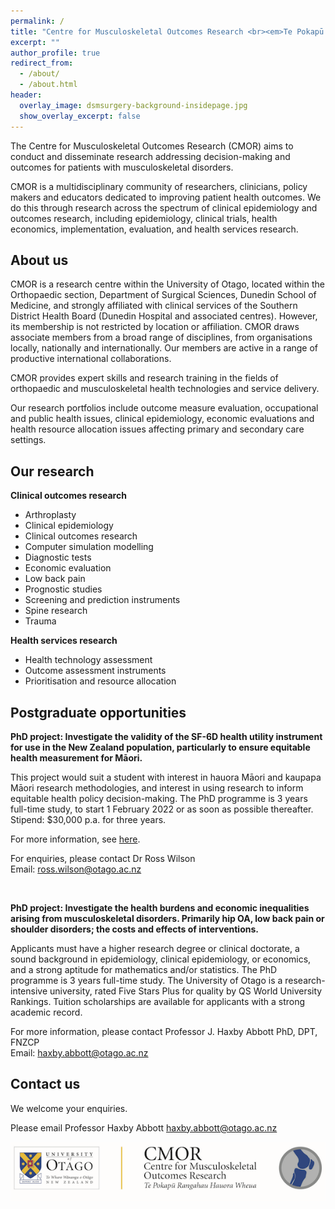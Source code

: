 ```yaml
---
permalink: /
title: "Centre for Musculoskeletal Outcomes Research <br><em>Te Pokapū Rangahau Hauora Wheua</em>"
excerpt: ""
author_profile: true
redirect_from: 
  - /about/
  - /about.html
header:
  overlay_image: dsmsurgery-background-insidepage.jpg
  show_overlay_excerpt: false
---
```


The Centre for Musculoskeletal Outcomes Research (CMOR) aims to conduct and disseminate research addressing decision-making and outcomes for patients with musculoskeletal disorders.

CMOR is a multidisciplinary community of researchers, clinicians, policy makers and educators dedicated to improving patient health outcomes. We do this through research across the spectrum of clinical epidemiology and outcomes research, including epidemiology, clinical trials, health economics, implementation, evaluation, and health services research.

About us
------
CMOR is a research centre within the University of Otago, located within the Orthopaedic section, Department of Surgical Sciences, Dunedin School of Medicine, and strongly affiliated with clinical services of the Southern District Health Board (Dunedin Hospital and associated centres). However, its membership is not restricted by location or affiliation. CMOR draws associate members from a broad range of disciplines, from organisations locally, nationally and internationally. Our members are active in a range of productive international collaborations.

CMOR provides expert skills and research training in the fields of orthopaedic and musculoskeletal health technologies and service delivery.

Our research portfolios include outcome measure evaluation, occupational and public health issues, clinical epidemiology, economic evaluations and health resource allocation issues affecting primary and secondary care settings.

Our research
------
**Clinical outcomes research**
* Arthroplasty
* Clinical epidemiology
* Clinical outcomes research
* Computer simulation modelling
* Diagnostic tests
* Economic evaluation
* Low back pain
* Prognostic studies
* Screening and prediction instruments
* Spine research
* Trauma

**Health services research**
* Health technology assessment
* Outcome assessment instruments
* Prioritisation and resource allocation

Postgraduate opportunities
------
**PhD project: Investigate the validity of the SF-6D health utility instrument for use in the New Zealand population, particularly to ensure equitable health measurement for Māori.**

This project would suit a student with interest in hauora Māori and kaupapa Māori research methodologies, and interest in using research to inform equitable health policy decision-making. The PhD programme is 3 years full-time study, to start 1 February 2022 or as soon as possible thereafter. Stipend: $30,000 p.a. for three years.

For more information, see [here](https://www.otago.ac.nz/healthsciences/students/postgraduate/research-opportunities/otago833712.html).

For enquiries, please contact Dr Ross Wilson  
Email: <ross.wilson@otago.ac.nz>

<br>

**PhD project: Investigate the health burdens and economic inequalities arising from musculoskeletal disorders. Primarily hip OA, low back pain or shoulder disorders; the costs and effects of interventions.**

Applicants must have a higher research degree or clinical doctorate, a sound background in epidemiology, clinical epidemiology, or economics, and a strong aptitude for mathematics and/or statistics. The PhD programme is 3 years full-time study. The University of Otago is a research-intensive university, rated Five Stars Plus for quality by QS World University Rankings. Tuition scholarships are available for applicants with a strong academic record.

For more information, please contact Professor J. Haxby Abbott PhD, DPT, FNZCP  
Email: <haxby.abbott@otago.ac.nz>

Contact us
------
We welcome your enquiries.

Please email Professor Haxby Abbott <haxby.abbott@otago.ac.nz>

![CMOR logo](/images/cmor-banner.png)
